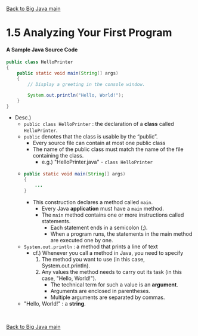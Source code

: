 [Back to Big Java main](../../main.md)

# 1.5 Analyzing Your First Program
#### A Sample Java Source Code
```java
public class HelloPrinter
{
    public static void main(String[] args)
    {
        // Display a greeting in the console window.

        System.out.println("Hello, World!");
    }
}
```
- Desc.)
  - ```public class HelloPrinter``` : the declaration of a **class** called ```HelloPrinter```.
  - ```public``` denotes that the class is usable by the “public”.
    - Every source file can contain at most one public class
    - The name of the public class must match the name of the file containing the class. 
      - e.g.) "HelloPrinter.java" - ```class HelloPrinter```
  - ```java
    public static void main(String[] args)
    {
        ...
    }
    ```
    - This construction declares a method called ```main```.
      - Every Java **application** must have a ```main``` method.
      - The ```main``` method contains one or more instructions called statements.
        - Each statement ends in a semicolon (;).
        - When a program runs, the statements in the main method are executed one by one.
  - ```System.out.println``` : a method that prints a line of text
    - cf.) Whenever you call a method in Java, you need to specify
       1. The method you want to use (in this case, System.out.println).
       2. Any values the method needs to carry out its task (in this case, "Hello, World!"). 
          - The technical term for such a value is an **argument**. 
          - Arguments are enclosed in parentheses. 
          - Multiple arguments are separated by commas.
  - "Hello, World!" : a **string**.

<br>

[Back to Big Java main](../../main.md)